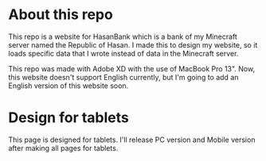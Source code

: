 # About this repo
This repo is a website for HasanBank which is a bank of my Minecraft server named the Republic of Hasan.
I made this to design my website, so it loads specific data that I wrote instead of data in the Minecraft server.

This repo was made with Adobe XD with the use of MacBook Pro 13".
Now, this website doesn't support English currently, but I'm going to add an English version of this website soon.

# Design for tablets
This page is designed for tablets. I'll release PC version and Mobile version after making all pages for tablets.
